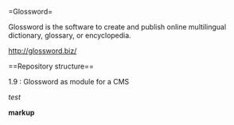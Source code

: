 =Glossword=

Glossword is the software to create and publish online multilingual dictionary, glossary, or encyclopedia.

<http://glossword.biz/>

==Repository structure==

1.9
: Glossword as module for a CMS

*test*

**markup**